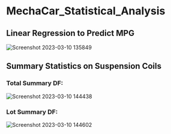 # MechaCar_Statistical_Analysis

## Linear Regression to Predict MPG
![Screenshot 2023-03-10 135849](https://user-images.githubusercontent.com/45715246/224403232-3009e620-1f44-45a4-96fa-e1c8cd749d6f.png)


## Summary Statistics on Suspension Coils
### Total Summary DF:
![Screenshot 2023-03-10 144438](https://user-images.githubusercontent.com/45715246/224413208-193869ee-d1e3-4c1a-aa66-26796bafb8e5.png)


### Lot Summary DF:
![Screenshot 2023-03-10 144602](https://user-images.githubusercontent.com/45715246/224413497-59b8ca05-d4da-4035-b25b-55e80aa61af9.png)
